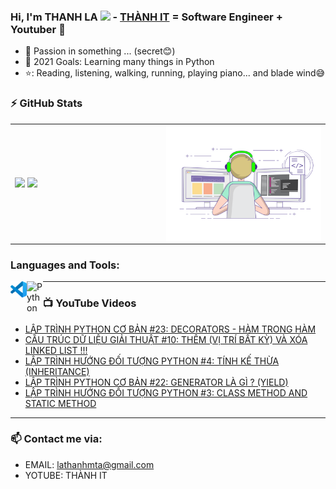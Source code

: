 ### Hi, I'm THANH LA <img src="https://media.giphy.com/media/hvRJCLFzcasrR4ia7z/giphy.gif" width="25px"> -  [THÀNH IT][website] = Software Engineer + Youtuber 🌻  


- 🔭 Passion in something ... (secret😊)
- 💪 2021 Goals: Learning many things in Python
- ⭐: Reading, listening, walking, running, playing piano... and blade wind😅

### :zap: GitHub Stats

<table>
<tr>
  <td width="48%">
    <img src="https://github-readme-stats.vercel.app/api?username=ThanhLa1802&show_icons=true&hide=contribs,issues&hide_border=true" />
    <img src="https://github-readme-stats.vercel.app/api/top-langs/?username=ThanhLa1802&layout=compact&show_icons=true&hide_border=true" />
  </td>
  <td width="52%"><img alt="gif" align="right" src=".github/assets/coding-freak.gif"/></td>
</tr>
<table>

### Languages and Tools:
<img align="left" alt="Visual Studio Code" width="26px" src="https://raw.githubusercontent.com/github/explore/80688e429a7d4ef2fca1e82350fe8e3517d3494d/topics/visual-studio-code/visual-studio-code.png" />
<img align="left" alt="Python" width="26px" src="https://upload.wikimedia.org/wikipedia/commons/thumb/0/0a/Python.svg/1200px-Python.svg.png" /> 

---

### 📺 YouTube Videos

<!-- YOUTUBE:START -->
- [LẬP TRÌNH PYTHON CƠ BẢN #23: DECORATORS - HÀM TRONG HÀM](https://www.youtube.com/watch?v=RqMV_eT8cbc)
- [CẤU TRÚC DỮ LIỆU GIẢI THUẬT #10: THÊM (VỊ TRÍ BẤT KỲ) VÀ XÓA LINKED LIST !!!](https://www.youtube.com/watch?v=TtvupcEIy3E)
- [LẬP TRÌNH HƯỚNG ĐỐI TƯỢNG PYTHON #4: TÍNH KẾ THỪA (INHERITANCE)](https://www.youtube.com/watch?v=t6Vp4_I4icE)
- [LẬP TRÌNH PYTHON CƠ BẢN #22: GENERATOR LÀ GÌ ? (YIELD)](https://www.youtube.com/watch?v=Dl5QXFAzpbk)
- [LẬP TRÌNH HƯỚNG ĐỐI TƯỢNG PYTHON #3: CLASS METHOD AND STATIC METHOD](https://www.youtube.com/watch?v=cyDB_jQABwg)
<!-- YOUTUBE:END -->

---

### 📫 Contact me via:
- EMAIL: lathanhmta@gmail.com
- YOTUBE: THÀNH IT

[website]: https://www.youtube.com/channel/UC9L5_YMFz8JfBeQtUic8-3A
